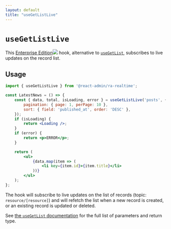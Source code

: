 ```yaml
---
layout: default
title: "useGetListLive"
---
```


# `useGetListLive`

This [Enterprise Edition](https://marmelab.com/ra-enterprise)<img class="icon" src="./img/premium.svg" /> hook, alternative to [`useGetList`](./useGetList.md), subscribes to live updates on the record list.

## Usage

```jsx
import { useGetListLive } from '@react-admin/ra-realtime';

const LatestNews = () => {
    const { data, total, isLoading, error } = useGetListLive('posts', {
        pagination: { page: 1, perPage: 10 },
        sort: { field: 'published_at', order: 'DESC' },
    });
    if (isLoading) {
        return <Loading />;
    }
    if (error) {
        return <p>ERROR</p>;
    }

    return (
        <ul>
            {data.map(item => (
                <li key={item.id}>{item.title}</li>
            ))}
        </ul>
    );
};
```

The hook will subscribe to live updates on the list of records (topic: `resource/[resource]`) and will refetch the list when a new record is created, or an existing record is updated or deleted.

See [the `useGetList` documentation](./useGetList.md) for the full list of parameters and return type.
